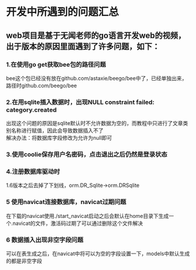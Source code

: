 开发中所遇到的问题汇总
===
web项目是基于无闻老师的go语言开发web的视频，出于版本的原因里面遇到了许多问题，如下：
---
### 1.在使用go get获取bee包的路径问题
bee这个包已经没有放在github.com/astaxie/beego/bee中了，已经单独出来，路径时github.com/beego/bee
### 2.在用sqlite插入数据时，出现NULL constraint failed: category.created<br>
出现这个问题的原因是sqlite默认时不允许数据为空的，而教程中只进行了文章类别名称进行赋值，因此会导致数据插入不了<br>
解决办法：将数据库字段修改为允许为null即可<br>
### 3.使用coolie保存用户名密码，点击退出之后仍然是登录状态

### 4.注册数据库驱动时
1.6版本之后去掉了下划线，orm.DR_Sqlite->orm.DRSqlite
### 5 使用navicat连接数据库，navicat过期问题
在下载的navicat使用./start_navicat启动之后会默认在home目录下生成一个.navicat的文件，激活码过期了可以通过删除这个文件解决<br>
### 6 数据插入出现非空字段问题
可以在表生成之后，在navicat中将可以为空的字段设置一下，models中默认生成的都是非空字段

